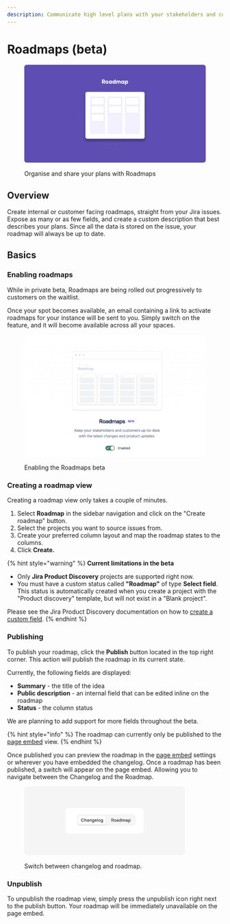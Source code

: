 ```yaml
---
description: Communicate high level plans with your stakeholders and customers.
---
```


# Roadmaps (beta)

<figure><img src="../.gitbook/assets/Roadmap - Header.png" alt=""><figcaption><p>Organise and share your plans with Roadmaps</p></figcaption></figure>

## Overview

Create internal or customer facing roadmaps, straight from your Jira issues. Expose as many or as few fields, and create a custom description that best describes your plans. Since all the data is stored on the issue, your roadmap will always be up to date.

## Basics

### Enabling roadmaps&#x20;

While in private beta, Roadmaps are being rolled out progressively to customers on the waitlist.&#x20;

Once your spot becomes available, an email containing a link to activate roadmaps for your instance will be sent to you. Simply switch on the feature, and it will become available across all your spaces.

<figure><img src="../.gitbook/assets/Roadmaps labs.png" alt=""><figcaption><p>Enabling the Roadmaps beta</p></figcaption></figure>

### Creating a roadmap view

Creating a roadmap view only takes a couple of minutes.&#x20;

1. Select **Roadmap** in the sidebar navigation and click on the "Create roadmap" button.&#x20;
2. Select the projects you want to source issues from.&#x20;
3. Create your preferred column layout and map the roadmap states to the columns.
4. Click **Create.**

{% hint style="warning" %}
**Current limitations in the beta**

* Only **Jira Product Discovery** projects are supported right now.
* You must have a custom status called **"Roadmap"** of type **Select field**. This status is automatically created when you create a project with the "Product discovery" template, but will not exist in a "Blank project". &#x20;

Please see the Jira Product Discovery documentation on how to [create a custom field](https://support.atlassian.com/jira-product-discovery/docs/create-and-manage-custom-fields/).
{% endhint %}

### Publishing

To publish your roadmap, click the **Publish** button located in the top right corner. This action will publish the roadmap in its current state.

Currently, the following fields are displayed:

* **Summary** - the title of the idea
* **Public description** - an internal field that can be edited inline on the roadmap
* **Status** - the column status

We are planning to add support for more fields throughout the beta.&#x20;

{% hint style="info" %}
The roadmap can currently only be published to the [page embed](settings/announcement-page.md) view.&#x20;
{% endhint %}

Once published you can preview the roadmap in the [page embed](settings/announcement-page.md) settings or wherever you have embedded the changelog. Once a roadmap has been published, a switch will appear on the page embed. Allowing you to navigate between the Changelog and the Roadmap.&#x20;

<div data-full-width="false">

<figure><img src="../.gitbook/assets/Embed Roadmap Switch.png" alt="" width="375"><figcaption><p>Switch between changelog and roadmap.</p></figcaption></figure>

</div>



### Unpublish

To unpublish the roadmap view, simply press the unpublish icon right next to the publish button. Your roadmap will be immediately unavailable on the page embed.&#x20;

